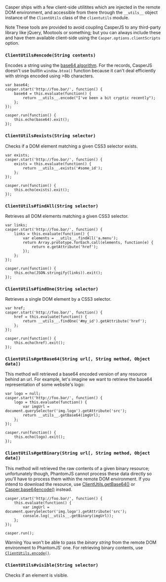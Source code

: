 Casper ships with a few client-side utilitites which are injected in the
remote DOM environment, and accessible from there through the
`__utils__` object instance of the `ClientUtils` class of the
`clientutils` module.

<span class="label label-info">Note</span> These tools are provided to avoid
coupling CasperJS to any third-party library like jQuery, Mootools or
something; but you can always include these and have them available client-side
using the `Casper.options.clientScripts` option.

<h3  id="phantom_Casper_ClientUtils_encode"><code>ClientUtils#encode(String contents)</code></h3>

Encodes a string using the [base64
algorithm](http://en.wikipedia.org/wiki/Base64). For the records,
CasperJS doesn't use builtin `window.btoa()` function because it can't
deal efficiently with strings encoded using \>8b characters.

    var base64;
    casper.start('http://foo.bar/', function() {
        base64 = this.evaluate(function() {
            return __utils__.encode("I've been a bit cryptic recently");
        };
    });

    casper.run(function() {
        this.echo(base64).exit();
    });

<h3  id="phantom_Casper_ClientUtils_exists"><code>ClientUtils#exists(String selector)</code></h3>

Checks if a DOM element matching a given CSS3 selector exists.

    var exists;
    casper.start('http://foo.bar/', function() {
        exists = this.evaluate(function() {
            return __utils__.exists('#some_id');
        };
    });

    casper.run(function() {
        this.echo(exists).exit();
    });

<h3  id="phantom_Casper_ClientUtils_findAll"><code>ClientUtils#findAll(String selector)</code></h3>

Retrieves all DOM elements matching a given CSS3 selector.

    var links;
    casper.start('http://foo.bar/', function() {
        links = this.evaluate(function() {
            var elements = __utils__.findAll('a.menu');
            return Array.prototype.forEach.call(elements, function(e) {
                return e.getAttribute('href');
            });
        };
    });

    casper.run(function() {
        this.echo(JSON.stringify(links)).exit();
    });

<h3  id="phantom_Casper_ClientUtils_findOne"><code>ClientUtils#findOne(String selector)</code></h3>

Retrieves a single DOM element by a CSS3 selector.

    var href;
    casper.start('http://foo.bar/', function() {
        href = this.evaluate(function() {
            return __utils__.findOne('#my_id').getAttribute('href');
        };
    });

    casper.run(function() {
        this.echo(href).exit();
    });

<h3  id="phantom_Casper_ClientUtils_getBase64"><code>ClientUtils#getBase64(String url[, String method, Object data])</code></h3>

This method will retrieved a base64 encoded version of any resource
behind an url. For example, let's imagine we want to retrieve the base64
representation of some website's logo:

    var logo = null;
    casper.start('http://foo.bar/', function() {
        logo = this.evaluate(function() {
            var imgUrl = document.querySelector('img.logo').getAttribute('src');
            return __utils__.getBase64(imgUrl);
        };
    });

    casper.run(function() {
        this.echo(logo).exit();
    });

<h3  id="phantom_Casper_ClientUtils_getBinary"><code>ClientUtils#getBinary(String url[, String method, Object data])</code></h3>

This method will retrieved the raw contents of a given binary resource;
unfortunately though, PhantomJS cannot process these data directly so
you'll have to process them within the remote DOM environment. If you
intend to download the resource, use
[ClientUtils.getBase64()](#phantom_Casper_ClientUtils_getBase64) or
[Casper.base64encode()](#phantom_Casper_base64encode) instead.

    casper.start('http://foo.bar/', function() {
        this.evaluate(function() {
            var imgUrl = document.querySelector('img.logo').getAttribute('src');
            console.log(__utils__.getBinary(imgUrl));
        };
    });

    casper.run();

Warning You won't be able to pass the *binary string* from the remote
DOM environment to PhantomJS' one. For retrieving binary contents, use
[`ClientUtils.encode()`](#phantom_Casper_ClientUtils_encode).

<h3  id="phantom_Casper_ClientUtils_visible"><code>ClientUtils#visible(String selector)</code></h3>

Checks if an element is visible.
